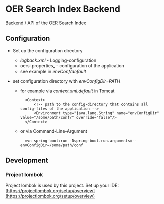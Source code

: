# OER Search Index Backend

Backend / API of the OER Search Index

## Configuration

* Set up the configuration directory
    * _logback.xml_ - Logging-configuration
    * oersi.properties_ - configuration of the application
    * see example in _envConf/default_

* set configuration directory with _envConfigDir=PATH_
    * for example via _context.xml.default_ in Tomcat
            
            <Context>
            	<!-- path to the config-directory that contains all config-files of the application -->
            	<Environment type="java.lang.String" name="envConfigDir" value="/some/path/conf/" override="false"/>
            </Context>

    * or via Command-Line-Argument
    
            mvn spring-boot:run -Dspring-boot.run.arguments=--envConfigDir=/soma/path/conf


## Development

### Project lombok
Project lombok is used by this project. Set up your IDE: [https://projectlombok.org/setup/overview](https://projectlombok.org/setup/overview)